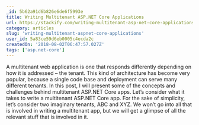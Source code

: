 ```yaml
---
_id: 5b62a91d6b826e6de6f5993e
title: Writing Multitenant ASP.NET Core Applications
url: https://stackify.com/writing-multitenant-asp-net-core-applications/
category: articles
slug: 'writing-multitenant-aspnet-core-applications'
user_id: 5a83ce59d6eb0005c4ecda2c
createdOn: '2018-08-02T06:47:57.027Z'
tags: ['asp.net-core']
---
```


A multitenant web application is one that responds differently depending on how it is addressed – the tenant. This kind of architecture has become very popular, because a single code base and deployment can serve many different tenants. In this post, I will present some of the concepts and challenges behind multitenant ASP.NET Core apps. Let’s consider what it takes to write a multitenant ASP.NET Core app. For the sake of simplicity, let’s consider two imaginary tenants, ABC and XYZ. We won’t go into all that is involved in writing a multitenant app, but we will get a glimpse of all the relevant stuff that is involved in it.


